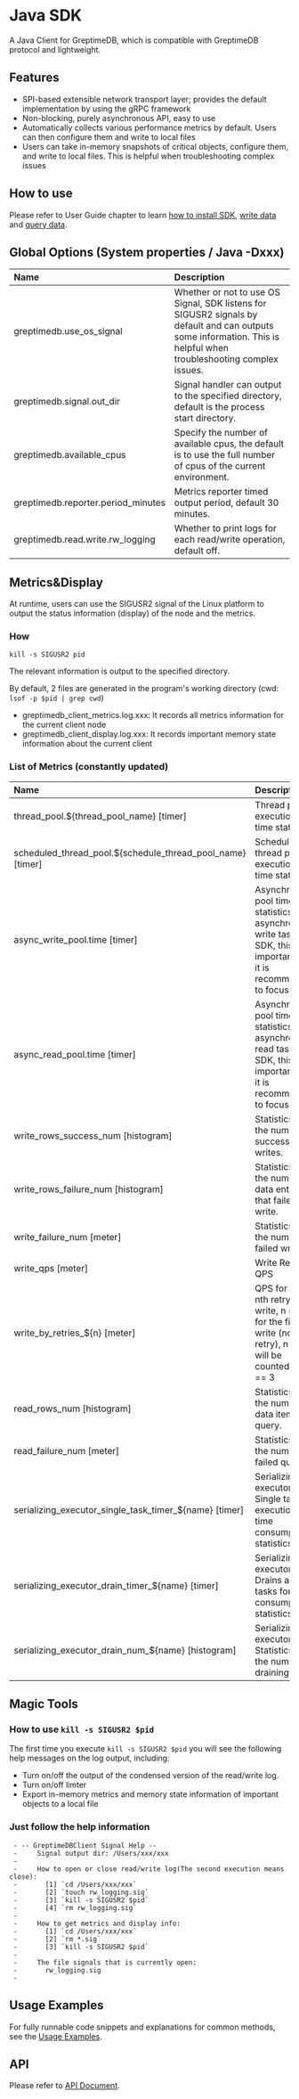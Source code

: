 # Java SDK

A Java Client for GreptimeDB, which is compatible with GreptimeDB protocol and lightweight.

## Features

- SPI-based extensible network transport layer; provides the default implementation by using the
  gRPC framework
- Non-blocking, purely asynchronous API, easy to use
- Automatically collects various performance metrics by default. Users can then configure them and
  write to local files
- Users can take in-memory snapshots of critical objects, configure them, and write to local files.
  This is helpful when troubleshooting complex issues

## How to use

Please refer to User Guide chapter to learn [how to install SDK](../../user-guide/clients/sdk-libraries/java.md), [write data](../../user-guide/write-data/sdk-libraries/java.md) and [query data](../../user-guide/query-data/sdk-libraries/java.md).

## Global Options (System properties / Java -Dxxx)

| Name                               | Description                                                                                                                                                        |
| :--------------------------------- | :----------------------------------------------------------------------------------------------------------------------------------------------------------------- |
| greptimedb.use_os_signal           | Whether or not to use OS Signal, SDK listens for SIGUSR2 signals by default and can outputs some information. This is helpful when troubleshooting complex issues. |
| greptimedb.signal.out_dir          | Signal handler can output to the specified directory, default is the process start directory.                                                                      |
| greptimedb.available_cpus          | Specify the number of available cpus, the default is to use the full number of cpus of the current environment.                                                    |
| greptimedb.reporter.period_minutes | Metrics reporter timed output period, default 30 minutes.                                                                                                          |
| greptimedb.read.write.rw_logging   | Whether to print logs for each read/write operation, default off.                                                                                                  |

## Metrics&Display

At runtime, users can use the SIGUSR2 signal of the Linux platform to output
the status information (display) of the node and the metrics.

### How

```shell
kill -s SIGUSR2 pid
```

The relevant information is output to the specified directory.

By default, 2 files are generated in the program's working directory
(cwd: `lsof -p $pid | grep cwd`)

- greptimedb_client_metrics.log.xxx: It records all metrics information for the current
  client node
- greptimedb_client_display.log.xxx: It records important memory state information about the
  current client

### List of Metrics (constantly updated)

| Name                                                       | Description                                                                                                                    |
| :--------------------------------------------------------- | :----------------------------------------------------------------------------------------------------------------------------- |
| thread_pool.${thread_pool_name} [timer]                    | Thread pool execution task time statistics.                                                                                    |
| scheduled_thread_pool.${schedule_thread_pool_name} [timer] | Schedule thread pool execution task time statistics.                                                                           |
| async_write_pool.time [timer]                              | Asynchronous pool time statistics for asynchronous write tasks in SDK, this is important and it is recommended to focus on it. |
| async_read_pool.time [timer]                               | Asynchronous pool time statistics for asynchronous read tasks in SDK, this is important and it is recommended to focus on it.  |
| write_rows_success_num [histogram]                         | Statistics on the number of successful writes.                                                                                 |
| write_rows_failure_num [histogram]                         | Statistics on the number of data entries that failed to write.                                                                 |
| write_failure_num [meter]                                  | Statistics on the number of failed writes.                                                                                     |
| write_qps [meter]                                          | Write Request QPS                                                                                                              |
| write_by_retries\_${n} [meter]                             | QPS for the nth retry write, n == 0 for the first write (non-retry), n > 3 will be counted as n == 3                           |
| read_rows_num [histogram]                                  | Statistics of the number of data items per query.                                                                              |
| read_failure_num [meter]                                   | Statistics of the number of failed queries.                                                                                    |
| serializing_executor_single_task_timer\_${name} [timer]    | Serializing executor. Single task execution time consumption statistics                                                        |
| serializing_executor_drain_timer\_${name} [timer]          | Serializing executor. Drains all tasks for time consumption statistics                                                         |
| serializing_executor_drain_num\_${name} [histogram]        | Serializing executor. Statistics on the number of draining tasks                                                               |

## Magic Tools

### How to use `kill -s SIGUSR2 $pid`

The first time you execute `kill -s SIGUSR2 $pid` you will see the following help messages on
the log output, including:

- Turn on/off the output of the condensed version of the read/write log.
- Turn on/off limter
- Export in-memory metrics and memory state information of important objects to a local file

### Just follow the help information

```text
 - -- GreptimeDBClient Signal Help --
 -     Signal output dir: /Users/xxx/xxx
 -
 -     How to open or close read/write log(The second execution means close):
 -       [1] `cd /Users/xxx/xxx`
 -       [2] `touch rw_logging.sig`
 -       [3] `kill -s SIGUSR2 $pid`
 -       [4] `rm rw_logging.sig`
 -
 -     How to get metrics and display info:
 -       [1] `cd /Users/xxx/xxx`
 -       [2] `rm *.sig`
 -       [3] `kill -s SIGUSR2 $pid`
 -
 -     The file signals that is currently open:
 -       rw_logging.sig
 -
```

## Usage Examples

For fully runnable code snippets and explanations for common methods, see the [Usage Examples](https://github.com/GreptimeTeam/greptimedb-client-java/tree/main/greptimedb-example/src/main/java/io/greptime/example).

## API

Please refer to [API Document](https://javadoc.io/doc/io.greptime/greptimedb-protocol/latest/index.html).
